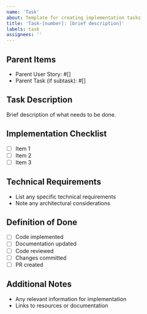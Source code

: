 ```yaml
---
name: 'Task'
about: Template for creating implementation tasks
title: 'Task-[number]: [brief description]'
labels: task
assignees: ''
---
```

## Parent Items

- Parent User Story: #[]
- Parent Task (if subtask): #[]

## Task Description

Brief description of what needs to be done.

## Implementation Checklist

- [ ] Item 1
- [ ] Item 2
- [ ] Item 3

## Technical Requirements

- List any specific technical requirements
- Note any architectural considerations

## Definition of Done

- [ ] Code implemented
- [ ] Documentation updated
- [ ] Code reviewed
- [ ] Changes committed
- [ ] PR created

## Additional Notes

- Any relevant information for implementation
- Links to resources or documentation
